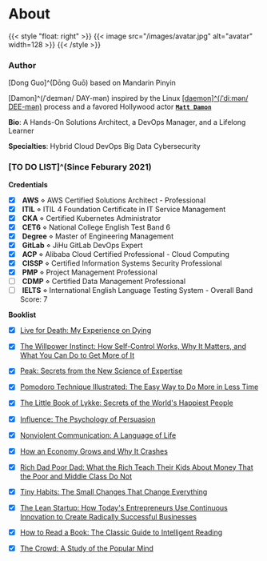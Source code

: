 # About


{{< style "float: right" >}}
{{< image src="/images/avatar.jpg" alt="avatar" width=128 >}}
{{< /style >}}

### Author

<i class="fa-solid fa-tags fa-fw"></i> [Dong Guo]^(Dōng Guō) based on Mandarin Pinyin  

<i class="fa-solid fa-tags fa-fw" style="opacity: 0"></i> [Damon]^(/ˈdeɪmən/ DAY-mən) inspired by the Linux [[daemon]^(/ˈdiːmən/ DEE-mən)](https://man7.org/linux/man-pages/man7/daemon.7.html) process and a favored Hollywood actor [**`Matt Damon`**](https://en.wikipedia.org/wiki/Matt_Damon)

<i class="fa-solid fa-seedling fa-fw"></i> **Bio**: A Hands-On Solutions Architect, a DevOps Manager, and a Lifelong Learner

<i class="fa-solid fa-user-tie fa-fw"></i> **Specialties**: <i class="fa-solid fa-cloud-upload-alt fa-fw fa-bounce"></i> Hybrid Cloud <i class="fa-solid fa-code-branch fa-fw fa-flip"></i> DevOps <i class="fa-solid fa-layer-group fa-fw fa-beat"></i> Big Data <i class="fa-solid fa-bell fa-fw fa-shake"></i> Cybersecurity

### [TO DO LIST]^(Since Feburary 2021)

<i class="fa-solid fa-tasks fa-fw"></i> **Credentials**

- [x] <i class="fa-brands fa-aws fa-fw"></i> **AWS** ⋄ AWS Certified Solutions Architect - Professional
- [x] <i class="fa-solid fa-cogs fa-fw"></i> **ITIL** ⋄ ITIL 4 Foundation Certificate in IT Service Management
- [x] <i class="fa-solid fa-dharmachakra fa-fw"></i> **CKA** ⋄ Certified Kubernetes Administrator
- [x] <i class="fa-solid fa-language fa-fw"></i> **CET6** ⋄ National College English Test Band 6
- [x] <i class="fa-solid fa-graduation-cap fa-fw"></i> **Degree** ⋄ Master of Engineering Management
- [x] <i class="fa-brands fa-gitlab fa-fw"></i> **GitLab** ⋄ JiHu GitLab DevOps Expert
- [x] <i class="fa-solid fa-cloud fa-fw"></i> **ACP** ⋄ Alibaba Cloud Certified Professional - Cloud Computing
- [x] <i class="fa-solid fa-user-shield fa-fw"></i> **CISSP** ⋄ Certified Information Systems Security Professional
- [x] <i class="fa-solid fa-users-cog fa-fw"></i> **PMP** ⋄ Project Management Professional
- [ ] <i class="fa-solid fa-user-tag fa-fw"></i> **CDMP** ⋄ Certified Data Management Professional
- [ ] <i class="fa-solid fa-language fa-fw"></i> **IELTS** ⋄ International English Language Testing System - Overall Band Score: 7

<i class="fa-solid fa-book-open fa-fw"></i> **Booklist**

- [x] [Live for Death: My Experience on Dying](/en/2021/10/notes-from-live-for-death-my-experience-on-dying/)
- [x] [The Willpower Instinct: How Self-Control Works, Why It Matters, and What You Can Do to Get More of It](/en/2021/11/notes-from-the-willpower-instinct/)
- [x] [Peak: Secrets from the New Science of Expertise](/en/2021/12/notes-from-peak-secrets-from-the-new-science-of-expertise/)
- [x] [Pomodoro Technique Illustrated: The Easy Way to Do More in Less Time](/en/2022/01/notes-from-pomodoro-technique-illustrated/)
- [x] [The Little Book of Lykke: Secrets of the World's Happiest People](/en/2022/01/notes-from-secrets-of-the-worlds-happiest-people/)
- [x] [Influence: The Psychology of Persuasion](/en/2022/03/notes-from-influence-the-psychology-of-persuasion/)
- [x] [Nonviolent Communication: A Language of Life](/en/2022/03/notes-from-nonviolent-communication-a-language-of-life/)
- [x] [How an Economy Grows and Why It Crashes](/en/2022/04/notes-from-how-an-economy-grows-and-why-it-crashes/)
- [x] [Rich Dad Poor Dad: What the Rich Teach Their Kids About Money That the Poor and Middle Class Do Not](/en/2022/05/notes-from-rich-dad-poor-dad/)
- [x] [Tiny Habits: The Small Changes That Change Everything](/en/2024/03/notes-from-tiny-habits-the-small-changes-that-change-everything/)
- [x] [The Lean Startup: How Today's Entrepreneurs Use Continuous Innovation to Create Radically Successful Businesses](/en/2025/09/notes-from-the-lean-startup/)
- [x] [How to Read a Book: The Classic Guide to Intelligent Reading](/en/2025/09/notes-from-how-to-read-a-book/)
- [x] [The Crowd: A Study of the Popular Mind](/en/2025/09/notes-from-the-crowd-a-study-of-the-popular-mind)

